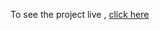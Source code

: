 To see the project live , [click here](https://the-black-shadow.github.io/analogClock/ "Analog Clock")

